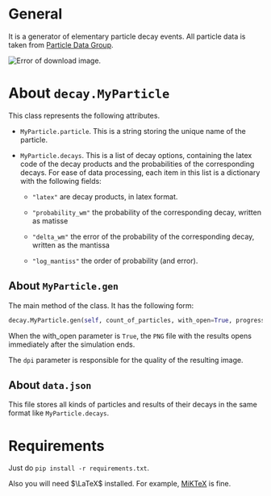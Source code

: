 # General
It is a generator of elementary particle decay events.
All particle data is taken from [Particle Data Group](https://pdg.lbl.gov/).

![Error of download image.](https://live.staticflickr.com/65535/52846770284_d352728b65_k.jpg)

# About ```decay.MyParticle```
This class represents the following attributes.

* ```MyParticle.particle```. This is a string storing the unique name of the particle.

* ```MyParticle.decays```. This is a list of decay options, containing the latex code of the decay products and the probabilities of the corresponding decays. For ease of data processing, each item in this list is a dictionary with the following fields:
	
	* ``"latex"`` are decay products, in latex format. 
	
	* ``"probability_wm"`` the probability of the corresponding decay, written as matisse
	
	* ``"delta_wm"`` the error of the probability of the corresponding decay, written as the mantissa
	
	* ``"log_mantiss"`` the order of probability (and error).
	
	  

## About ``MyParticle.gen``
The main method of the class. It has the following form:
```python
decay.MyParticle.gen(self, count_of_particles, with_open=True, progress_bar=True, dpi=1200)
```
When the with_open parameter is ``True``, the ``PNG`` file with the results opens immediately after the simulation ends.

The ``dpi`` parameter is responsible for the quality of the resulting image.



## About `data.json`

This file stores all kinds of particles and results of their decays in the same format like ``MyParticle.decays``.



# Requirements

Just do `pip install -r requirements.txt`. 

Also you will need $\LaTeX$ installed. For example, [MiKTeX](https://miktex.org/download) is fine. 